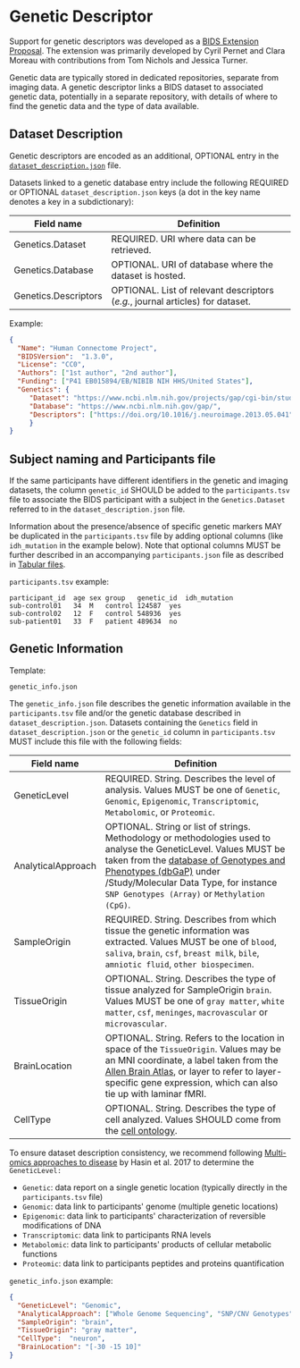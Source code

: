 # Genetic Descriptor

Support for genetic descriptors was developed as a [BIDS Extension
Proposal](../06-extensions.md#bids-extension-proposals).
The extension was primarily developed by Cyril Pernet and Clara Moreau with
contributions from Tom Nichols and Jessica Turner.

Genetic data are typically stored in dedicated repositories,
separate from imaging data.
A genetic descriptor links a BIDS dataset to associated genetic data,
potentially in a separate repository,
with details of where to find the genetic data and the type of data available.

## Dataset Description

Genetic descriptors are encoded as an additional, OPTIONAL entry in the
[`dataset_description.json`](../03-modality-agnostic-files.md#dataset_descriptionjson)
file.

Datasets linked to a genetic database entry include the following REQUIRED or OPTIONAL
`dataset_description.json` keys (a dot in the key name denotes a key in a subdictionary):

| Field name           | Definition                                                                     |
|----------------------|--------------------------------------------------------------------------------|
| Genetics.Dataset     | REQUIRED. URI where data can be retrieved.                                     |
| Genetics.Database    | OPTIONAL. URI of database where the dataset is hosted.                         |
| Genetics.Descriptors | OPTIONAL. List of relevant descriptors (*e.g.*, journal articles) for dataset. |

Example:

```JSON
{
  "Name": "Human Connectome Project",
  "BIDSVersion":  "1.3.0",
  "License": "CC0",
  "Authors": ["1st author", "2nd author"],
  "Funding": ["P41 EB015894/EB/NIBIB NIH HHS/United States"],
  "Genetics": {
     "Dataset": "https://www.ncbi.nlm.nih.gov/projects/gap/cgi-bin/study.cgi?study_id=phs001364.v1.p1",
     "Database": "https://www.ncbi.nlm.nih.gov/gap/",
     "Descriptors": ["https://doi.org/10.1016/j.neuroimage.2013.05.041"]
     }
}
```

## Subject naming and Participants file

If the same participants have different identifiers in the genetic and imaging datasets,
the column `genetic_id` SHOULD be added to the `participants.tsv` file to associate
the BIDS participant with a subject in the `Genetics.Dataset` referred to in the
`dataset_description.json` file.

Information about the presence/absence of specific genetic markers MAY be duplicated
in the `participants.tsv` file by adding optional columns (like `idh_mutation` in the
example below).
Note that optional columns MUST be further described in an accompanying
`participants.json` file as described in
[Tabular files](../02-common-principles.md#tabular-files).

`participants.tsv` example:

```Text
participant_id	age	sex	group	genetic_id	idh_mutation
sub-control01	34	M	control	124587	yes
sub-control02	12	F	control	548936	yes
sub-patient01	33	F	patient	489634	no
```

## Genetic Information

Template:

```Text
genetic_info.json
```

The `genetic_info.json` file describes the genetic information available in the
`participants.tsv` file and/or the genetic database described in
`dataset_description.json`.
Datasets containing the `Genetics` field in `dataset_description.json` or the
`genetic_id` column in `participants.tsv` MUST include this file with the following
fields:

| Field name                                                  | Definition                                                                                                                                                                                                                                                                               |
|-------------------------------------------------------------|------------------------------------------------------------------------------------------------------------------------------------------------------------------------------------------------------------------------------------------------------------------------------------------|
| GeneticLevel                                                | REQUIRED. String. Describes the level of analysis. Values MUST be one of `Genetic`, `Genomic`, `Epigenomic`, `Transcriptomic`, `Metabolomic`, or `Proteomic`.                                                                                                                            |
| AnalyticalApproach                                          | OPTIONAL. String or list of strings. Methodology or methodologies used to analyse the GeneticLevel. Values MUST be taken from the [database of Genotypes and Phenotypes (dbGaP)][gapsolr] under /Study/Molecular Data Type, for instance `SNP Genotypes (Array)` or `Methylation (CpG)`. |
| SampleOrigin                                                | REQUIRED. String. Describes from which tissue the genetic information was extracted. Values MUST be one of `blood`, `saliva`, `brain`, `csf`, `breast milk`, `bile`, `amniotic fluid`, `other biospecimen`.                                                                              |
| TissueOrigin                                                | OPTIONAL. String. Describes the type of tissue analyzed for SampleOrigin `brain`. Values MUST be one of `gray matter`, `white matter`, `csf`, `meninges`, `macrovascular` or `microvascular`.                                                                                            |
| BrainLocation                                               | OPTIONAL. String. Refers to the location in space of the `TissueOrigin`. Values may be an MNI coordinate, a label taken from the [Allen Brain Atlas][allen], or layer to refer to layer-specific gene expression, which can also tie up with laminar fMRI.                               |
| CellType                                                    | OPTIONAL. String. Describes the type of cell analyzed. Values SHOULD come from the [cell ontology][ontology].                                                                                                                                                                            |
  
To ensure dataset description consistency, we recommend following [Multi-omics approaches to disease](https://genomebiology.biomedcentral.com/articles/10.1186/s13059-017-1215-1) by Hasin et al. 2017 to determine the `GeneticLevel:`   
  - `Genetic`: data report on a single genetic location (typically directly in the `participants.tsv` file) 
  - `Genomic`:  data link to participants' genome (multiple genetic locations)
  - `Epigenomic`: data link to participants' characterization of reversible modifications of DNA
  - `Transcriptomic`: data link to participants RNA levels
  - `Metabolomic`: data link to participants' products of cellular metabolic functions
  - `Proteomic`: data link to participants peptides and proteins quantification 

`genetic_info.json` example:

```JSON
{
  "GeneticLevel": "Genomic",
  "AnalyticalApproach": ["Whole Genome Sequencing", "SNP/CNV Genotypes"],
  "SampleOrigin": "brain",
  "TissueOrigin": "gray matter",
  "CellType":  "neuron",
  "BrainLocation": "[-30 -15 10]"
}
```

[allen]: http://atlas.brain-map.org/atlas?atlas=265297125&plate=112360888&structure=4392&x=40348.15104166667&y=46928.75&zoom=-7&resolution=206.60&z=3
[ontology]: http://obofoundry.org/ontology/cl.html
[gapsolr]: https://www.ncbi.nlm.nih.gov/projects/gapsolr/facets.html
